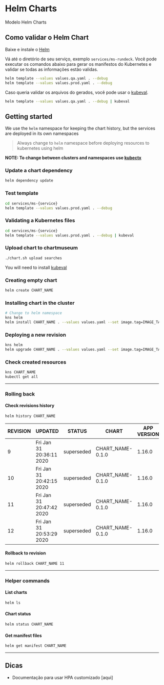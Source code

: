 # Helm Charts

Modelo Helm Charts

## Como validar o Helm Chart

Baixe e instale o [Helm](https://helm.sh/)

Vá até o diretório de seu serviço, exemplo `services/ms-rundeck`.
Você pode executar os comandos abaixo para gerar os manifestos do Kubernetes e validar se todas as informações estão validas.

```sh
helm template --values values.qa.yaml . --debug
helm template --values values.prod.yaml . --debug
```

Caso queria validar os arquivos do gerados, você pode usar o [kubeval](https://github.com/instrumenta/kubeval).

```sh
helm template --values values.qa.yaml . --debug | kubeval
```

## Getting started

We use the `helm` namespace for keeping the chart history, but the services are deployed in its own namespaces

> Always change to `helm` namespace before deploying resources to kubernetes using helm

**NOTE: To change between clusters and namespaces use [kubectx](https://github.com/ahmetb/kubectx)**

### Update a chart dependency

```sh
helm dependency update
```

### Test template

```sh
cd services/ms-{service}
helm template --values values.prod.yaml . --debug
```

### Validating a Kubernetes files

```sh
cd services/ms-{service}
helm template --values values.prod.yaml . --debug | kubeval
```

### Upload chart to chartmuseum

```sh
./chart.sh upload searches
```

You will need to install [kubeval](https://github.com/instrumenta/kubeval)

### Creating empty chart

```sh
helm create CHART_NAME
```

### Installing chart in the cluster

```sh
# Change to helm namespace
kns helm
helm install CHART_NAME . --values values.yaml --set image.tag=IMAGE_TAG --set app.state=STAGE
```

### Deploying a new revision

```sh
kns helm
helm upgrade CHART_NAME . --values values.yaml --set image.tag=IMAGE_TAG --set app.state=STAGE
```

### Check created resources

```sh
kns CHART_NAME
kubectl get all
```

---

### Rolling back

#### Check revisions history

```sh
helm history CHART_NAME
```

| REVISION | UPDATED                  | STATUS     | CHART            | APP VERSION | DESCRIPTION      |
|----------|--------------------------|------------|------------------|-------------|------------------|
| 9        | Fri Jan 31 20:36:11 2020 | superseded | CHART_NAME-0.1.0 | 1.16.0      | Upgrade complete |
| 10       | Fri Jan 31 20:42:15 2020 | superseded | CHART_NAME-0.1.0 | 1.16.0      | Upgrade complete |
| 11       | Fri Jan 31 20:47:42 2020 | superseded | CHART_NAME-0.1.0 | 1.16.0      | Upgrade complete |
| 12       | Fri Jan 31 20:53:29 2020 | superseded | CHART_NAME-0.1.0 | 1.16.0      | Upgrade complete |

#### Rollback to revision

```sh
helm rollback CHART_NAME 11
```

---

### Helper commands

#### List charts

```sh
helm ls
```

#### Chart status

```sh
helm status CHART_NAME
```

#### Get manifest files

```sh
helm get manifest CHART_NAME
```

---

## Dicas

- Documentação para usar HPA customizado [aqui]
